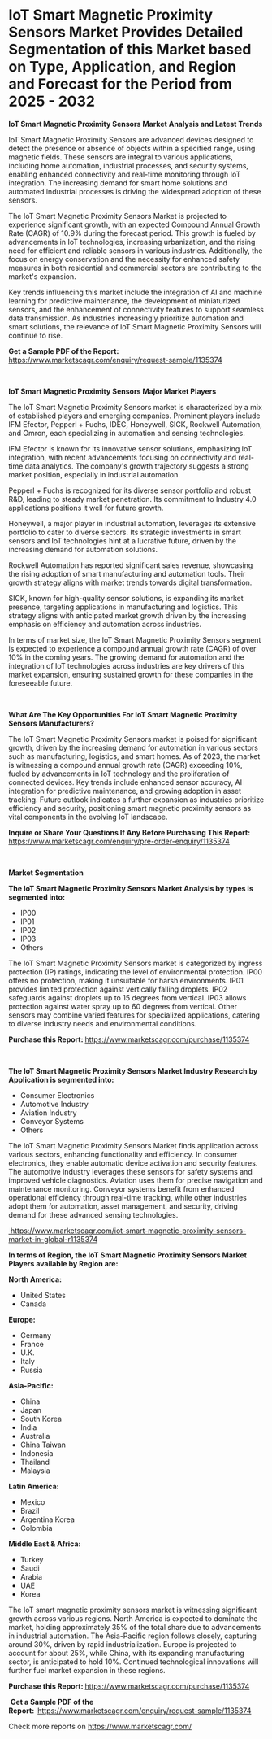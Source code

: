 <p><h1>IoT Smart Magnetic Proximity Sensors Market Provides Detailed Segmentation of this Market based on Type, Application, and Region and Forecast for the Period from 2025 - 2032</h1></p><p><strong>IoT Smart Magnetic Proximity Sensors Market Analysis and Latest Trends</strong></p>
<p><p>IoT Smart Magnetic Proximity Sensors are advanced devices designed to detect the presence or absence of objects within a specified range, using magnetic fields. These sensors are integral to various applications, including home automation, industrial processes, and security systems, enabling enhanced connectivity and real-time monitoring through IoT integration. The increasing demand for smart home solutions and automated industrial processes is driving the widespread adoption of these sensors.</p><p>The IoT Smart Magnetic Proximity Sensors Market is projected to experience significant growth, with an expected Compound Annual Growth Rate (CAGR) of 10.9% during the forecast period. This growth is fueled by advancements in IoT technologies, increasing urbanization, and the rising need for efficient and reliable sensors in various industries. Additionally, the focus on energy conservation and the necessity for enhanced safety measures in both residential and commercial sectors are contributing to the market's expansion.</p><p>Key trends influencing this market include the integration of AI and machine learning for predictive maintenance, the development of miniaturized sensors, and the enhancement of connectivity features to support seamless data transmission. As industries increasingly prioritize automation and smart solutions, the relevance of IoT Smart Magnetic Proximity Sensors will continue to rise.</p></p>
<p><strong>Get a Sample PDF of the Report:&nbsp;</strong> <a href="https://www.marketscagr.com/enquiry/request-sample/1135374?utm_campaign=2470&utm_medium=2&utm_source=Github&utm_content=ia&utm_term=25032025&utm_id=iot-smart-magnetic-proximity-sensors">https://www.marketscagr.com/enquiry/request-sample/1135374</a></p>
<p>&nbsp;</p>
<p><strong>IoT Smart Magnetic Proximity Sensors Major Market Players</strong></p>
<p><p>The IoT Smart Magnetic Proximity Sensors market is characterized by a mix of established players and emerging companies. Prominent players include IFM Efector, Pepperl + Fuchs, IDEC, Honeywell, SICK, Rockwell Automation, and Omron, each specializing in automation and sensing technologies.</p><p>IFM Efector is known for its innovative sensor solutions, emphasizing IoT integration, with recent advancements focusing on connectivity and real-time data analytics. The company's growth trajectory suggests a strong market position, especially in industrial automation.</p><p>Pepperl + Fuchs is recognized for its diverse sensor portfolio and robust R&D, leading to steady market penetration. Its commitment to Industry 4.0 applications positions it well for future growth.</p><p>Honeywell, a major player in industrial automation, leverages its extensive portfolio to cater to diverse sectors. Its strategic investments in smart sensors and IoT technologies hint at a lucrative future, driven by the increasing demand for automation solutions.</p><p>Rockwell Automation has reported significant sales revenue, showcasing the rising adoption of smart manufacturing and automation tools. Their growth strategy aligns with market trends towards digital transformation.</p><p>SICK, known for high-quality sensor solutions, is expanding its market presence, targeting applications in manufacturing and logistics. This strategy aligns with anticipated market growth driven by the increasing emphasis on efficiency and automation across industries.</p><p>In terms of market size, the IoT Smart Magnetic Proximity Sensors segment is expected to experience a compound annual growth rate (CAGR) of over 10% in the coming years. The growing demand for automation and the integration of IoT technologies across industries are key drivers of this market expansion, ensuring sustained growth for these companies in the foreseeable future.</p></p>
<p>&nbsp;</p>
<p><strong>What Are The Key Opportunities For IoT Smart Magnetic Proximity Sensors Manufacturers?</strong></p>
<p><p>The IoT Smart Magnetic Proximity Sensors market is poised for significant growth, driven by the increasing demand for automation in various sectors such as manufacturing, logistics, and smart homes. As of 2023, the market is witnessing a compound annual growth rate (CAGR) exceeding 10%, fueled by advancements in IoT technology and the proliferation of connected devices. Key trends include enhanced sensor accuracy, AI integration for predictive maintenance, and growing adoption in asset tracking. Future outlook indicates a further expansion as industries prioritize efficiency and security, positioning smart magnetic proximity sensors as vital components in the evolving IoT landscape.</p></p>
<p><strong>Inquire or Share Your Questions If Any Before Purchasing This Report:</strong> <a href="https://www.marketscagr.com/enquiry/pre-order-enquiry/1135374?utm_campaign=2470&utm_medium=2&utm_source=Github&utm_content=ia&utm_term=25032025&utm_id=iot-smart-magnetic-proximity-sensors">https://www.marketscagr.com/enquiry/pre-order-enquiry/1135374</a></p>
<p>&nbsp;</p>
<p><strong>Market Segmentation</strong></p>
<p><strong>The IoT Smart Magnetic Proximity Sensors Market Analysis by types is segmented into:</strong></p>
<p><ul><li>IP00</li><li>IP01</li><li>IP02</li><li>IP03</li><li>Others</li></ul></p>
<p><p>The IoT Smart Magnetic Proximity Sensors market is categorized by ingress protection (IP) ratings, indicating the level of environmental protection. IP00 offers no protection, making it unsuitable for harsh environments. IP01 provides limited protection against vertically falling droplets. IP02 safeguards against droplets up to 15 degrees from vertical. IP03 allows protection against water spray up to 60 degrees from vertical. Other sensors may combine varied features for specialized applications, catering to diverse industry needs and environmental conditions.</p></p>
<p><strong>Purchase this Report:&nbsp;</strong><a href="https://www.marketscagr.com/purchase/1135374?utm_campaign=2470&utm_medium=2&utm_source=Github&utm_content=ia&utm_term=25032025&utm_id=iot-smart-magnetic-proximity-sensors">https://www.marketscagr.com/purchase/1135374</a></p>
<p>&nbsp;</p>
<p><strong>The IoT Smart Magnetic Proximity Sensors Market Industry Research by Application is segmented into:</strong></p>
<p><ul><li>Consumer Electronics</li><li>Automotive Industry</li><li>Aviation Industry</li><li>Conveyor Systems</li><li>Others</li></ul></p>
<p><p>The IoT Smart Magnetic Proximity Sensors Market finds application across various sectors, enhancing functionality and efficiency. In consumer electronics, they enable automatic device activation and security features. The automotive industry leverages these sensors for safety systems and improved vehicle diagnostics. Aviation uses them for precise navigation and maintenance monitoring. Conveyor systems benefit from enhanced operational efficiency through real-time tracking, while other industries adopt them for automation, asset management, and security, driving demand for these advanced sensing technologies.</p></p>
<p><a href="https://www.marketscagr.com/iot-smart-magnetic-proximity-sensors-market-in-global-r1135374?utm_campaign=2470&utm_medium=2&utm_source=Github&utm_content=ia&utm_term=25032025&utm_id=iot-smart-magnetic-proximity-sensors">&nbsp;https://www.marketscagr.com/iot-smart-magnetic-proximity-sensors-market-in-global-r1135374</a></p>
<p><strong>In terms of Region, the IoT Smart Magnetic Proximity Sensors Market Players available by Region are:</strong></p>
<p>
    <p> <strong> North America: </strong>
        <ul>
            <li>United States</li>
            <li>Canada</li>
        </ul>
        </p> 
    <p> <strong> Europe: </strong>
        <ul>
            <li>Germany</li>
            <li>France</li>
            <li>U.K.</li>
            <li>Italy</li>
            <li>Russia</li>
        </ul>
        </p> 
    <p> <strong> Asia-Pacific: </strong>
        <ul>
            <li>China</li>
            <li>Japan</li>
            <li>South Korea</li>
            <li>India</li>
            <li>Australia</li>
            <li>China Taiwan</li>
            <li>Indonesia</li>
            <li>Thailand</li>
            <li>Malaysia</li>
        </ul>
        </p> 
    <p> <strong> Latin America: </strong>
        <ul>
            <li>Mexico</li>
            <li>Brazil</li>
            <li>Argentina Korea</li>
            <li>Colombia</li>
        </ul>
        </p> 
    <p> <strong> Middle East & Africa: </strong>
        <ul>
            <li>Turkey</li>
            <li>Saudi</li>
            <li>Arabia</li>
            <li>UAE</li>
            <li>Korea</li>
        </ul>
    </p>
    </p>
<p><p>The IoT smart magnetic proximity sensors market is witnessing significant growth across various regions. North America is expected to dominate the market, holding approximately 35% of the total share due to advancements in industrial automation. The Asia-Pacific region follows closely, capturing around 30%, driven by rapid industrialization. Europe is projected to account for about 25%, while China, with its expanding manufacturing sector, is anticipated to hold 10%. Continued technological innovations will further fuel market expansion in these regions.</p></p>
<p><strong>Purchase this Report: </strong><a href="https://www.marketscagr.com/purchase/1135374?utm_campaign=2470&utm_medium=2&utm_source=Github&utm_content=ia&utm_term=25032025&utm_id=iot-smart-magnetic-proximity-sensors">https://www.marketscagr.com/purchase/1135374</a></p>
<p>&nbsp;<strong>Get a Sample PDF of the Report:&nbsp;&nbsp;</strong><a href="https://www.marketscagr.com/enquiry/request-sample/1135374?utm_campaign=2470&utm_medium=2&utm_source=Github&utm_content=ia&utm_term=25032025&utm_id=iot-smart-magnetic-proximity-sensors">https://www.marketscagr.com/enquiry/request-sample/1135374</a></p>
<p><strong></strong></p>
<p>Check more reports on <a href="https://www.marketscagr.com/?utm_campaign=2470&utm_medium=2&utm_source=Github&utm_content=ia&utm_term=25032025&utm_id=iot-smart-magnetic-proximity-sensors">https://www.marketscagr.com/</a></p>